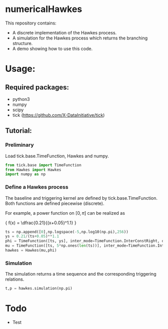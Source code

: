 # numericalHawkes

This repository contains:

- A discrete implementation of the Hawkes process.
- A simulation for the Hawkes process which returns the branching structure.
- A demo showing how to use this code.

# Usage:

## Required packages:

  - python3
  - numpy
  - scipy
  - tick (https://github.com/X-DataInitiative/tick)

## Tutorial:

### Preliminary
Load tick.base.TimeFunction, Hawkes and numpy.

```python
from tick.base import TimeFunction
from Hawkes import Hawkes
import numpy as np
```

### Define a Hawkes process
The baseline and triggering kernel are defined by tick.base.TimeFunction. Both functions are defined piecewise (discrete). 

For example, a power function on $[0, \pi]$ can be realized as

\{ f(x) = \dfrac{0.21}{(x+0.05)^1.1} \}

```python
ts = np.append([0],np.logspace(-5,np.log10(np.pi),256))
ys = 0.21/(ts+0.05)**1.1
phi = TimeFunction([ts, ys], inter_mode=TimeFunction.InterConstRight, dt=1e-6)
mu = TimeFunction([ts, 5*np.ones(len(ts))], inter_mode=TimeFunction.InterConstRight, dt=1e-6)
hawkes = Hawkes(mu,phi)
```
### Simulation
The simulation returns a time sequence and the corresponding triggering relations.

```python
t,p = hawkes.simulation(np.pi)
```

# Todo
- Test
